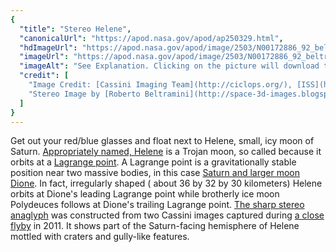 ```yaml
---
{
  "title": "Stereo Helene",
  "canonicalUrl": "https://apod.nasa.gov/apod/ap250329.html",
  "hdImageUrl": "https://apod.nasa.gov/apod/image/2503/N00172886_92_beltramini.jpg",
  "imageUrl": "https://apod.nasa.gov/apod/image/2503/N00172886_92_beltramini.jpg",
  "imageAlt": "See Explanation. Clicking on the picture will download the highest resolution version available.",
  "credit": [
    "Image Credit: [Cassini Imaging Team](http://ciclops.org/), [ISS](http://ciclops.org/iss/iss.php), [JPL](http://www.jpl.nasa.gov/), [ESA](http://www.esa.int/), [NASA](http://www.nasa.gov/)",
    "Stereo Image by [Roberto Beltramini](http://space-3d-images.blogspot.com/)"
  ]
}
---
```


Get out your red/blue glasses and float next to Helene, small, icy moon of Saturn. [Appropriately named, Helene](https://solarsystem.nasa.gov/moons/saturn-moons/helene/in-depth/) is a Trojan moon, so called because it orbits at a [Lagrange point](https://science.nasa.gov/resource/what-is-a-lagrange-point/). A Lagrange point is a gravitationally stable position near two massive bodies, in this case [Saturn and larger moon Dione](https://solarsystem.nasa.gov/moons/saturn-moons/overview/). In fact, irregularly shaped ( about 36 by 32 by 30 kilometers) Helene orbits at Dione's leading Lagrange point while brotherly ice moon Polydeuces follows at Dione's trailing Lagrange point. [The sharp stereo anaglyph](http://space-3d-images.blogspot.com/2011/06/helene-3d-cassini-cattura-la-regina-del.html) was constructed from two Cassini images captured during [a close flyby](https://solarsystem.nasa.gov/missions/cassini/overview/) in 2011. It shows part of the Saturn-facing hemisphere of Helene mottled with craters and gully-like features.
